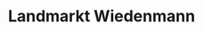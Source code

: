 ---
title: "Landmarkt Wiedenmann"
url: /giengen-an-der-brenz/landmarkt-wiedenmann/
shop: Landwirtschaftlich
---